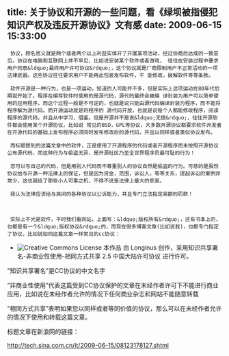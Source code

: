 title: 关于协议和开源的一些问题，看《绿坝被指侵犯知识产权及违反开源协议》文有感
date: 2009-06-15 15:33:00
---

     协议，顾名思义就是两个或者两个以上利益实体开了开展某项活动，经过协商后达成的一致意见。协议在电脑和互联网上并不罕见，比如说安装某个软件或者游戏， 往往在安装过程中要求用户同意&ldquo;最终用户许可协议&rdquo;，这个协议就是厂商限制用户不正常活动的一项法律武器。这些协议往往要求用户不能再此包装发布软件，不 能修改，破解软件等等条款。

     软件开源是一种行为，也是一项运动，知道的人可能并不多，但是实际上这项运动在80年代后期就开始了。程序在编写软件时使用的是源代码，源代码最终会被编 译封装为用户可以简单使用的应用程序，而这个过程一般是不可逆的，也就是说只能由源代码编译封装为程序，而不能将程序解为源代码。而开源运动就是将程序的 源代码开放，也就是说每个人都能修改程序，阅读程序的源代码，并且从中学习，借鉴。但是开源并不是说&ldquo;无偿&rdquo;，往往开源软件都会使用某个开源协议，比如说 常见的BSD，GPL等协议，大多数开源协议都要求软件开发者在开源代码的基础上发布程序必须同时发布修改后的源代码，并且以同样或者类似协议发布。

     而标题提到的这篇文章中的软件，正是使用了开源程序的代码或者开源程序而未按照开源协议公布源代码，而这种行为与偷盗无异，是开源社区乃至全世界程序员最可耻的行为！

     您可以写自己的代码，但是用别人代码而不尊重别人的协议自然是偷盗的行为。可悲的是虽然协议给与开源一种法律上的保证，但是因为资金，范围，诉讼人，等等关系，提起诉讼的案例非常少，这也就给了那些小人可乘之机，不得不说是法律上最大的悲哀。

     我认为法律应该给与民间的各种协议以公诉能力，并且专门立法指定高额的罚款！

  

     实际上不光是软件，平时我们看网站，上面写：&ldquo;版权所有&rdquo;，还有书本上的，也都是有一个&ldquo;版权协议&rdquo;的，而现在很多博客文章(比如说我)，也都专门指定了协议，比如说如同这篇文章一样常见的cc协议：

*   ![Creative Commons License](http://i.creativecommons.org/l/by-nc-sa/2.5/cn/88x31.png)
     本作品 由 Longinus 创作，采用知识共享署名-非商业性使用-相同方式共享 2.5 中国大陆许可协议 进行许可。

 "知识共享署名"是CC协议的中文名字

 &ldquo;非商业性使用&rdquo;代表这篇受到CC协议保护的文章在未经作者许可下不能进行商业应用，比如说在未经作者允许的情况下任何商业杂志和网站不能随意转载

 &ldquo;相同方式共享&rdquo;表明如果您以同样或者等同价值的协议，那么可以在未经作者允许的情况下使用和转载这篇文章。

  

 标题文章在新浪网的链接：

 http://tech.sina.com.cn/it/2009-06-15/08123178127.shtml

 
